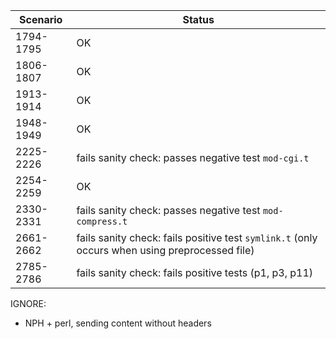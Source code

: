 | **Scenario** | **Status** |
|-----------|--------------------------------------------------------|
| 1794-1795 | OK |
| 1806-1807 | OK |
| 1913-1914 | OK |
| 1948-1949 | OK |
| 2225-2226 | fails sanity check: passes negative test `mod-cgi.t`|
| 2254-2259 | OK |
| 2330-2331 | fails sanity check: passes negative test `mod-compress.t` |
| 2661-2662 | fails sanity check: fails positive test `symlink.t` (only occurs when using preprocessed file) |
| 2785-2786 | fails sanity check: fails positive tests (p1, p3, p11) |


IGNORE:
* NPH + perl, sending content without headers
